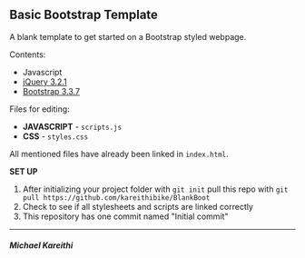 ## Basic Bootstrap Template

A blank template to get started on a Bootstrap styled webpage.

Contents:
  + Javascript
  + [jQuery 3.2.1](https://jquery.com/)
  + [Bootstrap 3.3.7](http://getbootstrap.com/)

Files for editing:
  + **JAVASCRIPT** - `scripts.js`
  + **CSS**        - `styles.css`

All mentioned files have already been linked in `index.html`.

**SET UP**
  1. After initializing your project folder with `git init` pull this repo with `git pull https://github.com/kareithibike/BlankBoot`
  2. Check to see if all stylesheets and scripts are linked correctly
  3. This repository has one commit named "Initial commit"
  ---

  ##### Michael Kareithi
